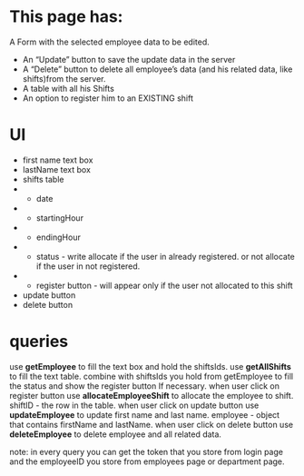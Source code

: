 # This page has:

A Form with the selected employee data to be edited.
- An “Update” button to save the update data in the server
- A “Delete” button to delete all employee’s data (and his related data, like shifts)from the server.
- A table with all his Shifts
- An option to register him to an EXISTING shift

# UI
- first name text box
- lastName text box
- shifts table
-  - date
-  - startingHour
-  - endingHour
-  - status - write allocate if the user in already registered. or not allocate if the user in not registered.
-  - register button - will appear only if the user not allocated to this shift
- update button
- delete button
# queries
use **getEmployee** to fill the text box and hold the shiftsIds.
use **getAllShifts** to fill the text table. combine with shiftsIds you hold from getEmployee to fill the status  and show the register button If necessary.
when user click on register button use **allocateEmployeeShift** to allocate the employee to shift.
shiftID - the row in the table.
when user click on update button use **updateEmployee** to update first name and last name.
employee - object that contains firstName and lastName.
when user click on delete button use **deleteEmployee** to delete employee and all related data.

note: in every query you can get the token that you store from login page and the employeeID you store from employees page or department page.